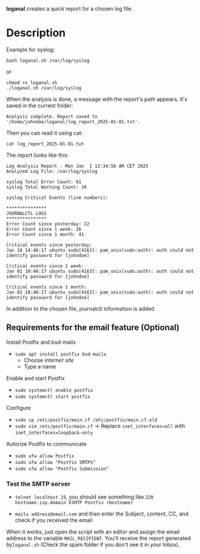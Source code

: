 **loganal** creates a quick report for a chosen log file.

# Description
Example for syslog:
```
bash loganal.sh /var/log/syslog
```
or
```
chmod +x loganal.sh
./loganal.sh /var/log/syslog
```

When the analysis is done, a message with the report's path appears, it's saved in the current folder: 
```
Analysis complete. Report saved to '/home/johndoe/loganal/log_report_2025-01-01.txt'.
```
Then you can read it using cat:
```
cat log_report_2025-01-01.txt
```
The report looks like this:
```
Log Analysis Report - Mon Jan  1 12:34:56 AM CET 2025
Analyzed Log File: /var/log/syslog

syslog Total Error Count: 61
syslog Total Warning Count: 34

syslog Critical Events (line numbers):

***************
JOURNALCTL LOGS
***************
Error Count since yesterday: 22
Error Count since 1 week: 26
Error Count since 1 month: 41

Critical events since yesterday: 
Jan 10 14:46:17 ubuntu sudo[4163]: pam_unix(sudo:auth): auth could not identify password for [johndoe]

Critical events since 1 week: 
Jan 01 10:46:17 ubuntu sudo[4163]: pam_unix(sudo:auth): auth could not identify password for [johndoe]

Critical events since 1 month: 
Jan 01 10:46:17 ubuntu sudo[4163]: pam_unix(sudo:auth): auth could not identify password for [johndoe]
```
In addition to the chosen file, journalctl information is added

## Requirements for the email feature (Optional)

Install Postfix and bsd-mailx
- `sudo apt install postfix bsd-mailx`
    - Choose *internet site*
    - Type a name

Enable and start Postfix
- `sudo systemctl enable postfix`
- `sudo systemctl start postfix`

Configure
- `sudo cp /etc/postfix/main.cf /etc/postfix/main.cf.old`
- `sudo vim /etc/postfix/main.cf`
     → Replace `inet_interfaces=all` with `inet_interfaces=loopback-only`

Autorize Postfix to communicate
- `sudo ufw allow Postfix`
- `sudo ufw allow "Postfix SMTPS"`
- `sudo ufw allow "Postfix Submission"`

### Test the SMTP server
- `telnet localhost 25`, you should see something like `220 hostname.isp.domain ESMTP Postfix (Hostname)`

- `mailx address@email.com` and then enter the Subject, content, CC, and check if you received the email

When it works, just open the script with an editor and assign the email address to the variable `MAIL_RECIPIENT`. You'll receive the report generated by`loganal.sh` (Check the spam folder if you don't see it in your Inbox).
